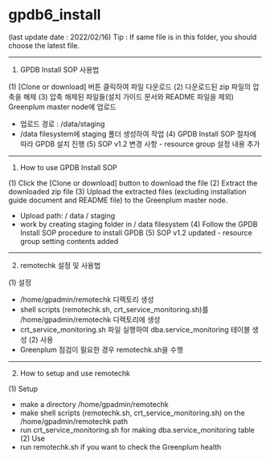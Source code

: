 # gpdb6_install
(last update date : 2022/02/16)
Tip : If same file is in this folder, you should choose the latest file.

------------------------------------------------------------------------------------------
1. GPDB Install SOP 사용법

(1)	[Clone or download] 버튼 클릭하여 파일 다운로드
(2)	다운로드된 zip 파일의 압축을 해제
(3)	압축 해제된 파일들(설치 가이드 문서와 README 파일을 제외) Greenplum master node에 업로드
  -	업로드 경로 : /data/staging
  -	/data filesystem에 staging 폴더 생성하여 작업
(4)	GPDB Install SOP 절차에 따라 GPDB 설치 진행
(5) SOP v1.2 변경 사항 - resource group 설정 내용 추가

------------------------------------------------------------------------------------------
1. How to use GPDB Install SOP

(1)	Click the [Clone or download] button to download the file
(2)	Extract the downloaded zip file
(3)	Upload the extracted files (excluding installation guide document and README file) to the Greenplum master node.
  -	Upload path: / data / staging
  -	work by creating staging folder in / data filesystem
(4)	Follow the GPDB Install SOP procedure to install GPDB
(5) SOP v1.2 updated - resource group setting contents added

------------------------------------------------------------------------------------------
2. remotechk 설정 및 사용법

(1) 설정
  - /home/gpadmin/remotechk 디렉토리 생성
  - shell scripts (remotechk.sh, crt_service_monitoring.sh)를 /home/gpadmin/remotechk 디렉토리에 생성
  - crt_service_monitoring.sh 파일 실행하여 dba.service_monitoring 테이블 생성
(2) 사용
  - Greenplum 점검이 필요한 경우 remotechk.sh을 수행
------------------------------------------------------------------------------------------
2. How to setup and use remotechk

(1) Setup
  - make a directory /home/gpadmin/remotechk
  - make shell scripts (remotechk.sh, crt_service_monitoring.sh) on the /home/gpadmin/remotechk path
  - run crt_service_monitoring.sh for making dba.service_monitoring table
(2) Use
  - run remotechk.sh if you want to check the Greenplum health
